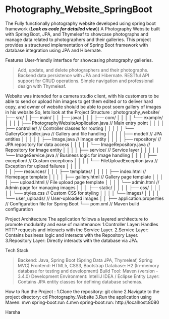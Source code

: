 # Photography_Website_SpringBoot
The Fully functionally photography website developed using spring boot framework
(***Look as code for detailed view***))
A Photography Website built with Spring Boot, JPA, and Thymeleaf to showcase photographs and manage data related to photographers and their galleries. This project provides a structured implementation of Spring Boot framework with database integration using JPA and Hibernate.

Features
User-friendly interface for showcasing photography galleries.
>Add, update, and delete photographers and their photographs.
>Backend data persistence with JPA and Hibernate.
>RESTful API support for CRUD operations.
>Simple navigation and professional design with Thymeleaf.

Website was intended for a camera studio client, with his customers to be able to send or upload him images to get them edited or to deliver hard copy, and owner of website shoiuld be able to post soem gallery of images in his website So, lets look at the Project Structure :
photography_website/
├── src/
│   ├── main/
│   │   ├── java/
│   │   │   ├── com/
│   │   │   │   └── example/
│   │   │   │       ├── PhotographyWebsiteApplication.java  // Main entry point
│   │   │   │       ├── controller/                         // Controller classes for routing
│   │   │   │       │   └── GalleryController.java          // Gallery and file handling
│   │   │   │       ├── model/                              // JPA entities
│   │   │   │       │   ├── Image.java                      // Image entity
│   │   │   │       ├── repository/                         // JPA repository for data access
│   │   │   │       │   └── ImageRepository.java            // Repository for Image entity
│   │   │   │       ├── service/                            // Service layer
│   │   │   │       │   └── ImageService.java               // Business logic for image handling
│   │   │   │       ├── exception/                          // Custom exceptions
│   │   │   │           └── FileUploadException.java        // Exception for upload failures
│   │   │   │           
│   │   ├── resources/
│   │   │   ├── templates/
│   │   │   │   ├── index.html                             // Homepage template
│   │   │   │   ├── gallery.html                           // Gallery page template
│   │   │   │   ├── upload.html                            // File upload page template
│   │   │   │   └── admin.html                             // Admin page for managing images
│   │   │   ├── static/
│   │   │   │   ├── css/
│   │   │   │   │   └── styles.css                         // Custom CSS for styling
│   │   │   │   └── images/
│   │   │   │       └── user_uploads/                      // User-uploaded images
│   │   ├── application.properties                          // Configuration file for Spring Boot
└── pom.xml                                                 // Maven build configuration

Project Architecture
The application follows a layered architecture to promote modularity and ease of maintenance:
1.Controller Layer: Handles HTTP requests and interacts with the Service Layer.
2.Service Layer: Contains business logic and interacts with the Repository Layer.
3.Repository Layer: Directly interacts with the database via JPA.

Tech Stack
>Backend: Java, Spring Boot (Spring Data JPA, Thymeleaf, Spring MVC)
>Frontend: HTML5, CSS3, Bootstrap
>Database: H2 (In-memory database for testing and development)
>Build Tool: Maven (version - 3.4.0)
>Development Environment: IntelliJ IDEA / Eclipse
>Entity Layer: Contains JPA entity classes for defining database schemas.

How to Run the Project : 
1.Clone the repository: git clone <repository-url>
2.Navigate to the project directory: cd Photography_Website
3.Run the application using Maven: mvn spring-boot:run
4.mvn spring-boot:run: http://localhost:8080


Harsha
